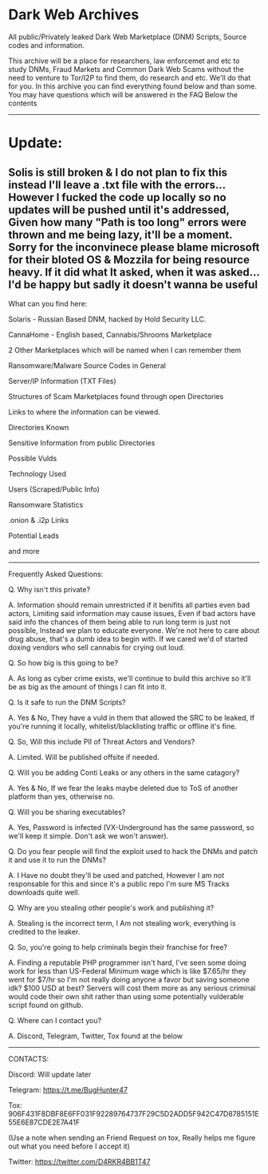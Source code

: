 # Dark Web Archives
All public/Privately leaked Dark Web Marketplace (DNM) Scripts, Source codes and information. 


This archive will be a place for researchers, law enforcemet and etc to study DNMs, Fraud Markets and Common Dark Web Scams without the need to venture to
Tor/I2P to find them, do research and etc. We'll do that for you. In this archive you can find everything found below and than some. You may have questions which will be answered in the FAQ Below the contents

-------------------------------------------------------------------------------------------------------------------------------------------------------------
# Update: 

Solis is still broken & I do not plan to fix this instead I'll leave a .txt file with the errors... However I fucked the code up locally so no updates will be pushed until it's addressed, Given how many "Path is too long" errors were thrown and me being lazy, it'll be a moment. Sorry for the inconvinece please blame microsoft for their bloted OS & Mozzila for being resource heavy. If it did what It asked, when it was asked... I'd be happy but sadly it doesn't wanna be useful
-------------------------------------------------------------------------------------------------------------------------------------------------------------
What can you find here:

Solaris - Russian Based DNM, hacked by Hold Security LLC.

CannaHome - English based, Cannabis/Shrooms Marketplace

2 Other Marketplaces which will be named when I can remember them

Ransomware/Malware Source Codes in General

Server/IP Information (TXT Files)

Structures of Scam Marketplaces found through open Directories

Links to where the information can be viewed.

Directories Known

Sensitive Information from public Directories

Possible Vulds

Technology Used

Users (Scraped/Public Info)

Ransomware Statistics

.onion & .i2p Links

Potential Leads

and more

-------------------------------------------------------------------------------------------------------------------------------------------------------------

Frequently Asked Questions:

Q. Why isn't this private?

A. Information should remain unrestricted if it benifits all parties even bad actors, Limiting said information may cause issues, Even if bad actors have said info the chances of them being able to run long term is just not possible, Instead we plan to educate everyone. We're not here to care about drug abuse, that's a dumb idea to begin with. If we cared we'd of started doxing vendors who sell cannabis for crying out loud.



Q. So how big is this going to be?

A. As long as cyber crime exists, we'll continue to build this archive so it'll be as big as the amount of things I can fit into it.



Q. Is it safe to run the DNM Scripts?

A. Yes & No, They have a vuld in them that allowed the SRC to be leaked, If you're running it locally, whitelist/blacklisting traffic or offline it's fine. 



Q. So, Will this include PII of Threat Actors and Vendors?

A. Limited. Will be published offsite if needed.



Q. Will you be adding Conti Leaks or any others in the same catagory?

A. Yes & No, If we fear the leaks maybe deleted due to ToS of another platform than yes, otherwise no.



Q. Will you be sharing executables?

A. Yes, Password is infected (VX-Underground has the same password, so we'll keep it simple. Don't ask we won't answer).



Q. Do you fear people will find the exploit used to hack the DNMs and patch it and use it to run the DNMs?

A. I Have no doubt they'll be used and patched, However I am not responsable for this and since it's a public repo I'm sure MS Tracks downloads quite well.



Q. Why are you stealing other people's work and publishing it?

A. Stealing is the incorrect term, I Am not stealing work, everything is credited to the leaker.



Q. So, you're going to help criminals begin their franchise for free?

A. Finding a reputable PHP programmer isn't hard, I've seen some doing work for less than US-Federal Minimum wage which is like $7.65/hr they went for $7/hr so I'm not really doing anyone a favor but saving someone idk? $100 USD at best? Servers will cost them more as any serious criminal would code their own shit rather than using some potentially vulderable script found on github.



Q. Where can I contact you?

A. Discord, Telegram, Twitter, Tox found at the below

-------------------------------------------------------------------------------------------------------------------------------------------------------------

CONTACTS:

Discord: Will update later

Telegram: https://t.me/BugHunter47

Tox: 906F431F8DBF8E6FF031F92289764737F29C5D2ADD5F942C47D8785151E55E6E87CDE2E7A41F

(Use a note when sending an Friend Request on tox, Really helps me figure out what you need before I accept it)

Twitter: https://twitter.com/D4RKR4BB1T47
